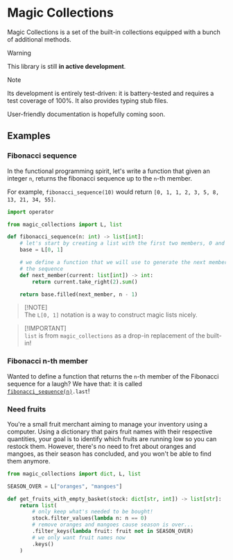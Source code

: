 <!-- markdownlint-disable MD028 -->

# Magic Collections

Magic Collections is a set of the built-in collections equipped with a bunch of additional methods.

> [!WARNING]
> This library is still **in active development**.

> [!NOTE]
> Its development is entirely test-driven: it is battery-tested and requires a
> test coverage of 100%. It also provides typing stub files.

User-friendly documentation is hopefully coming soon.

## Examples

### Fibonacci sequence

In the functional programming spirit, let's write a function that given an integer `n`, returns the fibonacci sequence up to the `n`-th member.

For example, `fibonacci_sequence(10)` would return `[0, 1, 1, 2, 3, 5, 8, 13, 21, 34, 55]`.

```py
import operator

from magic_collections import L, list

def fibonacci_sequence(n: int) -> list[int]:
    # let's start by creating a list with the first two members, 0 and 1.
    base = L[0, 1]

    # we define a function that we will use to generate the next members of
    # the sequence
    def next_member(current: list[int]) -> int:
        return current.take_right(2).sum()

    return base.filled(next_member, n - 1)
```

> [!NOTE]\
> The `L[0, 1]` notation is a way to construct magic lists nicely.

> [!IMPORTANT]\
> `list` is from `magic_collections` as a drop-in replacement of the built-in!

### Fibonacci n-th member

Wanted to define a function that returns the `n`-th member of the Fibonacci sequence for a laugh? We have that: it is called [`fibonacci_sequence(n)`](#fibonacci-sequence)`.last`!

### Need fruits

You're a small fruit merchant aiming to manage your inventory using a computer. Using a dictionary that pairs fruit names with their respective quantities, your goal is to identify which fruits are running low so you can restock them. However, there's no need to fret about oranges and mangoes, as their season has concluded, and you won't be able to find them anymore.

```py
from magic_collections import dict, L, list

SEASON_OVER = L["oranges", "mangoes"]

def get_fruits_with_empty_basket(stock: dict[str, int]) -> list[str]:
    return list(
        # only keep what's needed to be bought!
        stock.filter_values(lambda n: n == 0)
        # remove oranges and mangoes cause season is over...
        .filter_keys(lambda fruit: fruit not in SEASON_OVER)
        # we only want fruit names now
        .keys()
    )

```
